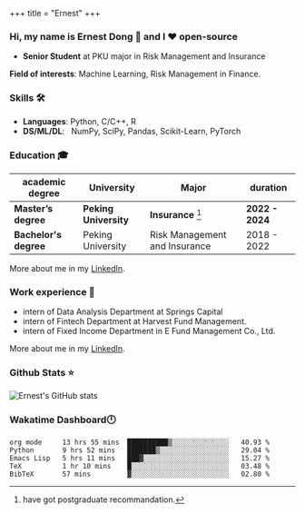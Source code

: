 +++
title = "Ernest"
+++
### Hi, my name is Ernest Dong 👋 and I ❤️ open-source
- **Senior Student** at PKU major in Risk Management and Insurance

**Field of interests**: Machine Learning, Risk Management in Finance.

### Skills 🛠️
- **Languages**:        Python, C/C++, R
- **DS/ML/DL**: &nbsp;  NumPy, SciPy, Pandas, Scikit-Learn, PyTorch
### Education 🎓
| academic degree      | University          | Major                                      | duration  |
| ---------------------| ------------------- | --------------------|-----------|
| **Master’s degree**  |**Peking University**| **Insurance** [^1]                |**2022 - 2024**|
| **Bachelor's degree**|Peking University    | Risk Management and Insurance |2018 - 2022|

More about me in my [LinkedIn](https://www.linkedin.com/in/晨阳-董-918ab41b4/).

[^1]: have got postgraduate recommandation.
### Work experience 👔

- intern of Data Analysis Department at Springs Capital
- intern of Fintech Department at Harvest Fund Management.
- intern of Fixed Income Department in E Fund Management Co., Ltd.

More about me in my [LinkedIn](https://www.linkedin.com/in/晨阳-董-918ab41b4/).
### Github Stats ⭐
![Ernest's GitHub stats](https://github-readme-stats.vercel.app/api?username=ErnestDong&show_icons=true)

### Wakatime Dashboard🕛 

<!--START_SECTION:waka-->
```text
org mode     13 hrs 55 mins  ██████████▒░░░░░░░░░░░░░░   40.93 % 
Python       9 hrs 52 mins   ███████▒░░░░░░░░░░░░░░░░░   29.04 % 
Emacs Lisp   5 hrs 11 mins   ███▓░░░░░░░░░░░░░░░░░░░░░   15.27 % 
TeX          1 hr 10 mins    █░░░░░░░░░░░░░░░░░░░░░░░░   03.48 % 
BibTeX       57 mins         ▓░░░░░░░░░░░░░░░░░░░░░░░░   02.80 % 
```
<!--END_SECTION:waka-->
